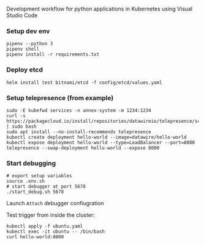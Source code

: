 
Development workflow for python applications in Kubernetes using Visual Studio Code

### Setup dev env

```
pipenv --python 3
pipenv shell
pipenv install -r requirements.txt
```

### Deploy etcd
```
helm install test bitnami/etcd -f config/etcd/values.yaml
```

### Setup telepresence (from example)
```
sudo -E kubefwd services -n annex-system -m 1234:1234
curl -s https://packagecloud.io/install/repositories/datawireio/telepresence/script.deb.sh | sudo bash
sudo apt install --no-install-recommends telepresence
kubectl create deployment hello-world --image=datawire/hello-world
kubectl expose deployment hello-world --type=LoadBalancer --port=8000
telepresence --swap-deployment hello-world --expose 8000
```

### Start debugging

```
# export setup variables
source .env.sh 
# start debugger at port 5678
./start_debug.sh 5678
```

Launch `Attach` debugger confiugration


Test trigger from inside the cluster:
```
kubectl apply -f ubuntu.yaml
kubectl exec -it ubuntu -- /bin/bash 
curl hello-world:8000
```

